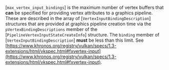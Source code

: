 [`max_vertex_input_bindings`] is the
maximum number of vertex buffers that  **can**  be specified for providing
vertex attributes to a graphics pipeline.
These are described in the array of
[`VertexInputBindingDescription`] structures that are provided at
graphics pipeline creation time via the `pVertexBindingDescriptions`
member of the [`PipelineVertexInputStateCreateInfo`] structure.
The `binding` member of [`VertexInputBindingDescription`] **must** 
be less than this limit.
See [https://www.khronos.org/registry/vulkan/specs/1.3-extensions/html/vkspec.html#fxvertex-input](https://www.khronos.org/registry/vulkan/specs/1.3-extensions/html/vkspec.html#fxvertex-input).
